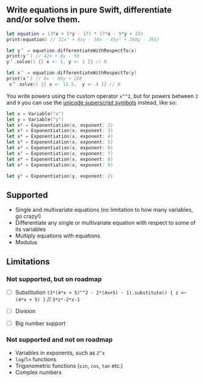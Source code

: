 ## Write equations in pure Swift, differentiate and/or solve them.

```swift
let equation = (3*x + 5*y - 17) * (7*x - 9*y + 23)
print(equation) // 21x² + 8xy - 50x - 45y² + 268y - 391)

let y＇ = equation.differentiateWithRespectTo(x)
print(y＇) // 42x + 8y - 50
y＇.solve() {[ x <- 1, y <- 1 ]} // 0

let x＇ = equation.differentiateWithRespectTo(y)
print(x＇) // 8x - 90y + 268
 x＇.solve() {[ x <- 11.5,  y <- 4 ]} // 0
```

You write powers using the custom operator `x^^2`, but for powers between `2` and `9` you can use the [unicode superscript symbols](https://en.wikipedia.org/wiki/Unicode_subscripts_and_superscripts#Superscripts_and_subscripts_block) instead, like so:
```swift
let x = Variable("x")
let y = Variable("y")
let x² = Exponentiation(x, exponent: 2)
let x³ = Exponentiation(x, exponent: 3)
let x⁴ = Exponentiation(x, exponent: 4)
let x⁵ = Exponentiation(x, exponent: 5)
let x⁶ = Exponentiation(x, exponent: 6)
let x⁷ = Exponentiation(x, exponent: 7)
let x⁸ = Exponentiation(x, exponent: 8)
let x⁹ = Exponentiation(x, exponent: 9)

let y² = Exponentiation(y, exponent: 2)
``` 

## Supported
- Single and multivariate equations (no limitation to how many variables, go crazy!)
- Differentiate any single or multivariate equation with respect to some of its variables
- Multiply equations with equations
- Modulus

## Limitations

### Not supported, but on roadmap
- [ ] Substitution `(3*(4*x + 5)^^2 - 2*(4x+5) - 1).substitute() { z <~ (4*x + 5) }` // `3*z²-2*z-1`  
- [ ] Division  
- [ ] Big number support  


### Not supported and not on roadmap
- Variables in exponents, such as `2^x`
- `log`/`ln` functions
- Trigonometric functions (`sin`, `cos`, `tan` etc.)
- Complex numbers 
